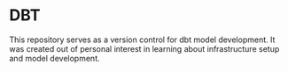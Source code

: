 # DBT 

This repository serves as a version control for dbt model development. It was created out of personal interest in learning about infrastructure setup and model development.
